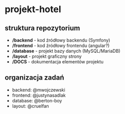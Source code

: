 # projekt-hotel

## struktura repozytorium

- **/backend** - kod źródłowy backendu (Symfony)
- **/frontend** - kod źródłowy frontendu (angular?)
- **/database** - projekt bazy danych (MySQL/MariaDB)
- **/layout** - projekt graficzny strony
- **/DOCS** - dokumentacja elementów projektu
## organizacja zadań

- backend: @mwojczewski
- frontend: @justynasadlak
- database: @berton-boy
- layout: @cruelfan
